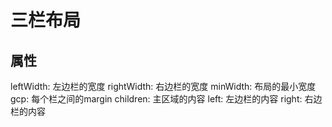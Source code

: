 # 三栏布局

## 属性

leftWidth: 左边栏的宽度
rightWidth: 右边栏的宽度
minWidth: 布局的最小宽度
gcp: 每个栏之间的margin
children: 主区域的内容
left: 左边栏的内容
right: 右边栏的内容
